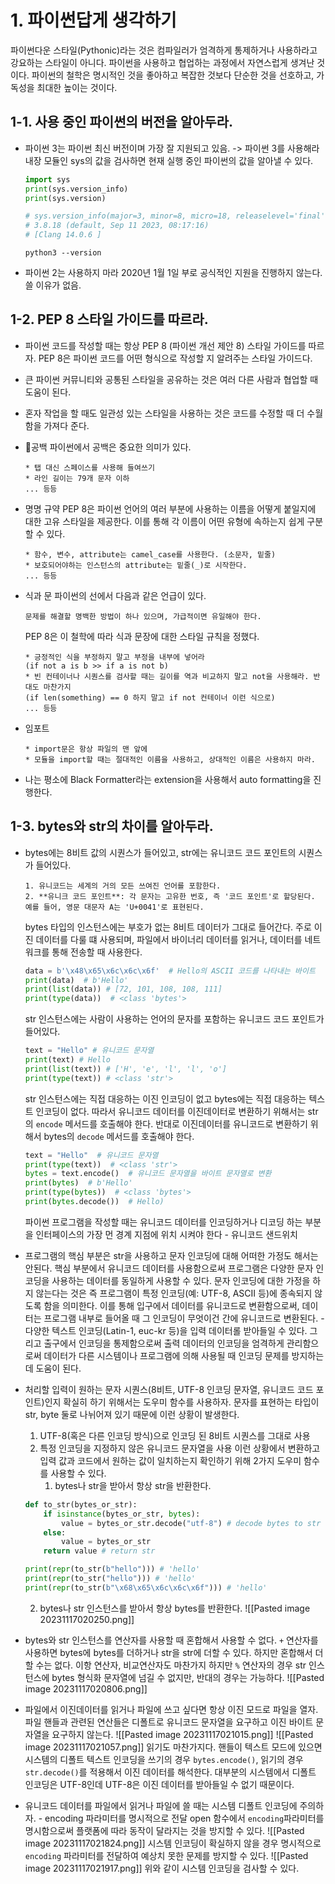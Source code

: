 # 1.  파이썬답게 생각하기

파이썬다운 스타일(Pythonic)라는 것은 컴파일러가 엄격하게 통제하거나 사용하라고 강요하는 스타일이 아니다.
파이썬을 사용하고 협업하는 과정에서 자연스럽게 생겨난 것이다.
파이썬의 철학은 명시적인 것을 좋아하고 복잡한 것보다 단순한 것을 선호하고, 가독성을 최대한 높이는 것이다.
## 1-1.  사용 중인 파이썬의 버전을 알아두라.

* 파이썬 3는 파이썬 최신 버전이며 가장 잘 지원되고 있음. -> 파이썬 3를 사용해라
	내장 모듈인 sys의 값을 검사하면 현재 실행 중인 파이썬의 값을 알아낼 수 있다.
	``` python
	import sys
	print(sys.version_info)
	print(sys.version)
	
	# sys.version_info(major=3, minor=8, micro=18, releaselevel='final', serial=0)
	# 3.8.18 (default, Sep 11 2023, 08:17:16)
	# [Clang 14.0.6 ]
	```

	``` shell
	python3 --version
	```

* 파이썬 2는 사용하지 마라
	2020년 1월 1일 부로 공식적인 지원을 진행하지 않는다. 쓸 이유가 없음.
## 1-2.  PEP 8 스타일 가이드를 따르라.

* 파이썬 코드를 작성할 때는 항상 PEP 8 (파이썬 개선 제안 8) 스타일 가이드를 따르자.
	PEP 8은 파이썬 코드를 어떤 형식으로 작성할 지 알려주는 스타일 가이드다.
* 큰 파이썬 커뮤니티와 공통된 스타일을 공유하는 것은 여러 다른 사람과 협업할 때 도움이 된다.
* 혼자 작업을 할 때도 일관성 있는 스타일을 사용하는 것은 코드를 수정할 때 더 수월함을 가져다 준다.
* 공백
	파이썬에서 공백은 중요한 의미가 있다.
	``` plain text
	* 탭 대신 스페이스를 사용해 들여쓰기
	* 라인 길이는 79개 문자 이하
	... 등등
	```
* 명명 규약
	PEP 8은 파이썬 언어의 여러 부분에 사용하는 이름을 어떻게 붙일지에 대한 고유 스타일을 제공한다. 이를 통해 각 이름이 어떤 유형에 속하는지 쉽게 구분할 수 있다.
	```
	* 함수, 변수, attribute는 camel_case를 사용한다. (소문자, 밑줄)
	* 보호되어야하는 인스턴스의 attribute는 밑줄(_)로 시작한다.
	... 등등
	```

* 식과 문
	파이썬의 선에서 다음과 같은 언급이 있다.
	```plain text
	문제를 해결할 명백한 방법이 하나 있으며, 가급적이면 유일해야 한다.
	```
	PEP 8은 이 철학에 따라 식과 문장에 대한 스타일 규칙을 정했다.
	``` plain text
	* 긍정적인 식을 부정하지 말고 부정을 내부에 넣어라
	(if not a is b >> if a is not b)
	* 빈 컨테이너나 시퀀스를 검사할 때는 길이를 역과 비교하지 말고 not을 사용해라. 반대도 마찬가지
	(if len(something) == 0 하지 말고 if not 컨테이너 이런 식으로)
	... 등등
	```
* 임포트
	``` plain text
	* import문은 항상 파일의 맨 앞에
	* 모듈을 import할 때는 절대적인 이름을 사용하고, 상대적인 이름은 사용하지 마라.
	```

* 나는 평소에 Black Formatter라는 extension을 사용해서 auto formatting을 진행한다.

## 1-3. bytes와 str의 차이를 알아두라.

* bytes에는 8비트 값의 시퀀스가 들어있고, str에는 유니코드 코드 포인트의 시퀀스가 들어있다.
	``` plain text
	1. 유니코드는 세계의 거의 모든 쓰여진 언어를 포함한다.
	2. **유니크 코드 포인트**: 각 문자는 고유한 번호, 즉 '코드 포인트'로 할당된다. 예를 들어, 영문 대문자 A는 'U+0041'로 표현된다.
	```
	bytes 타입의 인스턴스에는 부호가 없는 8비트 데이터가 그대로 들어간다.
	주로 이진 데이터를 다룰 떄 사용되며, 파일에서 바이너리 데이터를 읽거나, 데이터를 네트워크를 통해 전송할 때 사용한다.
	``` python
	data = b'\x48\x65\x6c\x6c\x6f'  # Hello의 ASCII 코드를 나타내는 바이트
	print(data)  # b'Hello'
	print(list(data)) # [72, 101, 108, 108, 111]
	print(type(data))  # <class 'bytes'>
	```
	
	str 인스턴스에는 사람이 사용하는 언어의 문자를 포함하는 유니코드 코드 포인트가 들어있다.
	``` python
	text = "Hello" # 유니코드 문자열
	print(text) # Hello
	print(list(text)) # ['H', 'e', 'l', 'l', 'o']
	print(type(text)) # <class 'str'>
	```

	str 인스턴스에는 직접 대응하는 이진 인코딩이 없고 bytes에는 직접 대응하는 텍스트 인코딩이 없다.
	따라서 
	유니코드 데이터를 이진데이터로 변환하기 위해서는 str의 `encode` 메서드를 호출해야 한다.
	반대로 이진데이터를 유니코드로 변환하기 위해서 bytes의 `decode` 메서드를 호출해야 한다.
	``` python
	text = "Hello"  # 유니코드 문자열
	print(type(text))  # <class 'str'>
	bytes = text.encode()  # 유니코드 문자열을 바이트 문자열로 변환
	print(bytes)  # b'Hello'
	print(type(bytes))  # <class 'bytes'>
	print(bytes.decode())  # Hello)
	```
	파이썬 프로그램을 작성할 때는 유니코드 데이터를 인코딩하거나 디코딩 하는 부분을 인터페이스의 가장 먼 경계 지점에 위치 시켜야 한다 - 유니코드 샌드위치
* 프로그램의 핵심 부분은 str을 사용하고 문자 인코딩에 대해 어떠한 가정도 해서는 안된다.
	핵심 부분에서 유니코드 데이터를 사용함으로써 프로그램은 다양한 문자 인코딩을 사용하는 데이터를 동일하게 사용할 수 있다.
	문자 인코딩에 대한 가정을 하지 않는다는 것은 즉 프로그램이 특정 인코딩(예: UTF-8, ASCII 등)에 종속되지 않도록 함을 의미한다.
	이를 통해 입구에서 데이터를 유니코드로 변환함으로써, 데이터는 프로그램 내부로 들어올 때 그 인코딩이 무엇이건 간에 유니코드로 변환된다. - 다양한 텍스트 인코딩(Latin-1, euc-kr 등)을 입력 데이터롤 받아들일 수 있다.
	그리고 출구에서 인코딩을 통제함으로써 출력 데이터의 인코딩을 엄격하게 관리함으로써 데이터가 다른 시스템이나 프로그램에 의해 사용될 때 인코딩 문제를 방지하는 데 도움이 된다.
* 처리할 입력이 원하는 문자 시퀀스(8비트, UTF-8 인코딩 문자열, 유니코드 코드 포인트)인지 확실히 하기 위해서는 도우미 함수를 사용하자.
	문자를 표현하는 타입이 str, byte 둘로 나뉘어져 있기 때문에 이런 상황이 발생한다.
	1. UTF-8(혹은 다른 인코딩 방식)으로 인코딩 된 8비트 시퀀스를 그대로 사용
	2. 특정 인코딩을 지정하지 않은 유니코드 문자열을 사용
	이런 상황에서 변환하고 입력 값과 코드에서 원하는 값이 일치하는지 확인하기 위해 2가지 도우미 함수를 사용할 수 있다.
		1. bytes나 str을 받아서 항상 str을 반환한다.
	``` python
	def to_str(bytes_or_str):
		if isinstance(bytes_or_str, bytes):
			value = bytes_or_str.decode("utf-8") # decode bytes to str
		else:
			value = bytes_or_str
		return value # return str

	print(repr(to_str(b"hello"))) # 'hello'
	print(repr(to_str("hello"))) # 'hello'
	print(repr(to_str(b"\x68\x65\x6c\x6c\x6f"))) # 'hello'
	```
	2. bytes나 str 인스턴스를 받아서 항상 bytes를 반환한다.
		![[Pasted image 20231117020250.png]]
* bytes와 str 인스턴스를 연산자를 사용할 때 혼합해서 사용할 수 없다.
	`+` 연산자를 사용하면 bytes에 bytes를 더하거나 str을 str에 더할 수 있다. 하지만 혼합해서 더할 수는 없다.
	이항 연산자, 비교연산자도 마찬가지
	하지만 `%` 연산자의 경우 str 인스턴스에 bytes 형식화 문자열에 넘길 수 없지만, 반대의 경우는 가능하다.
	![[Pasted image 20231117020806.png]]
* 파일에서 이진데이터를 읽거나 파일에 쓰고 싶다면 항상 이진 모드로 파일을 열자.
	파일 핸들과 관련된 연산들은 디폴트로 유니코드 문자열을 요구하고 이진 바이트 문자열을 요구하지 않는다.
	![[Pasted image 20231117021015.png]]
	![[Pasted image 20231117021057.png]]
	읽기도 마찬가지다.
	핸들이 텍스트 모드에 있으면 시스템의 디폴트 텍스트 인코딩을 쓰기의 경우 `bytes.encode()`, 읽기의 경우 `str.decode()`를 적용해서 이진 데이터를 해석한다. 대부분의 시스템에서 디폴트 인코딩은 UTF-8인데 UTF-8은 이진 데이터를 받아들일 수 없기 때문이다.
* 유니코드 데이터를 파일에서 읽거나 파일에 쓸 때는 시스템 디폴트 인코딩에 주의하자. - encoding 파라미터를 명시적으로 전달
	open 함수에서 `encoding`파라미터를 명시함으로써 플랫폼에 따라 동작이 달라지는 것을 방지할 수 있다.
	![[Pasted image 20231117021824.png]]
	시스템 인코딩이 확실하지 않을 경우 명시적으로 `encoding` 파라미터를 전달하여 예상치 못한 문제를 방지할 수 있다.
	![[Pasted image 20231117021917.png]]
	위와 같이 시스템 인코딩을 검사할 수 있다.